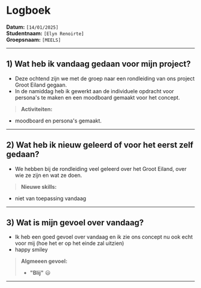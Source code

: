 # Logboek

**Datum:** `[14/01/2025]`  
**Studentnaam:** `[Elyn Renoirte]`  
**Groepsnaam:** `[MEELS]`

---

## 1) Wat heb ik vandaag gedaan voor mijn project?

- Deze ochtend zijn we met de groep naar een rondleiding van ons project Groot Eiland gegaan. 
- In de namiddag heb ik gewerkt aan de individuele opdracht voor persona's te maken en een moodboard gemaakt voor het concept.


> **Activiteiten:**  
- moodboard en persona's gemaakt.

---
## 2) Wat heb ik nieuw geleerd of voor het eerst zelf gedaan?

- We hebben bij de rondleiding veel geleerd over het Groot Eiland, over wie ze zijn en wat ze doen.

> **Nieuwe skills:**  
- niet van toepassing vandaag

---

## 3) Wat is mijn gevoel over vandaag?

- Ik heb een goed gevoel over vandaag en ik zie ons concept nu ook echt voor mij (hoe het er op het einde zal uitzien)
- happy smiley


> **Algmeeen gevoel:**  
> - **"Blij"** :smiley:  
> 

---

